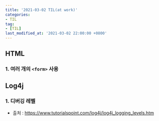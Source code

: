 ```yaml
---
title: '2021-03-02 TIL(at work)'
categories:
- TIL
tag:
- [TIL]
last_modified_at: '2021-03-02 22:00:00 +0800'
---
```


## HTML
### 1. 여러 개의 `<form>` 사용



## Log4j
### 1. 디버깅 레벨
- 출처 : https://www.tutorialspoint.com/log4j/log4j_logging_levels.htm